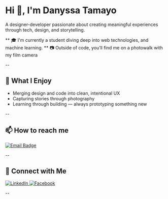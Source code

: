 # Hi 👋, I'm Danyssa Tamayo  
A designer-developer passionate about creating meaningful experiences through tech, design, and storytelling.

** 🎓 I'm currently a student diving deep into web technologies, and machine learning.
** 📷 Outside of code, you’ll find me on a photowalk with my film camera

--

## 🧠 What I Enjoy

- Merging design and code into clean, intentional UX  
- Capturing stories through photography
- Learning through building — always prototyping something new  

--

## 📫 How to reach me

<p align="left">
  <a href="mailto:tdanyssaaa@gmail.com" target="_blank">
    <img src="https://img.shields.io/badge/Email-D14836?style=for-the-badge&logo=gmail&logoColor=white" alt="Email Badge"/>
  </a>
</p>

--

## 🤝 Connect with Me

<p align="left">
  <a href="https://www.linkedin.com/in/danyssa-tamayo-5970a4280" target="_blank">
    <img src="https://img.shields.io/badge/LinkedIn-%230077B5.svg?&style=for-the-badge&logo=linkedin&logoColor=white" alt="LinkedIn"/>
  </a>
  <a href="https://www.facebook.com/archer.tmy" target="_blank">
    <img src="https://img.shields.io/badge/Facebook-%231877F2.svg?&style=for-the-badge&logo=facebook&logoColor=white" alt="Facebook"/>
  </a>
</p>

--
